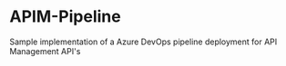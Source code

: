 # APIM-Pipeline
Sample implementation of a Azure DevOps pipeline deployment for API Management API's
